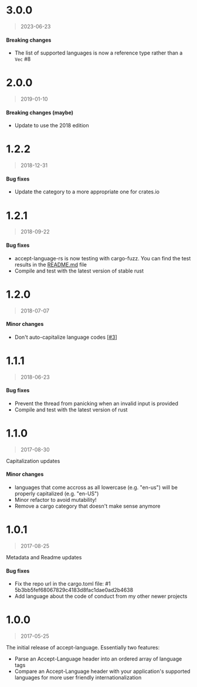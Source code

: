 # 3.0.0

> 2023-06-23

#### Breaking changes

- The list of supported languages is now a reference type rather than a `Vec` #8

# 2.0.0

> 2019-01-10

#### Breaking changes (maybe)

- Update to use the 2018 edition

# 1.2.2

> 2018-12-31

#### Bug fixes

- Update the category to a more appropriate one for crates.io

# 1.2.1

> 2018-09-22

#### Bug fixes

- accept-language-rs is now testing with cargo-fuzz. You can find the test results in the [README.md](README.md) file
- Compile and test with the latest version of stable rust

# 1.2.0

> 2018-07-07

#### Minor changes

- Don't auto-capitalize language codes [[#3](https://github.com/mike-engel/accept-language-rs/pull/3)]

# 1.1.1

> 2018-06-23

#### Bug fixes

- Prevent the thread from panicking when an invalid input is provided
- Compile and test with the latest version of rust

# 1.1.0

> 2017-08-30

Capitalization updates

#### Minor changes

- languages that come accross as all lowercase (e.g. "en-us") will be properly capitalized (e.g. "en-US")
- Minor refactor to avoid mutability!
- Remove a cargo category that doesn't make sense anymore

# 1.0.1

> 2017-08-25

Metadata and Readme updates

#### Bug fixes

- Fix the repo url in the cargo.toml file: #1 5b3bb5fef68067829c4183d8fac1dae0ad2b4638
- Add language about the code of conduct from my other newer projects

# 1.0.0

> 2017-05-25

The initial release of accept-language. Essentially two features:

- Parse an Accept-Language header into an ordered array of language tags
- Compare an Accept-Language header with your application's supported languages for more user friendly internationalization
